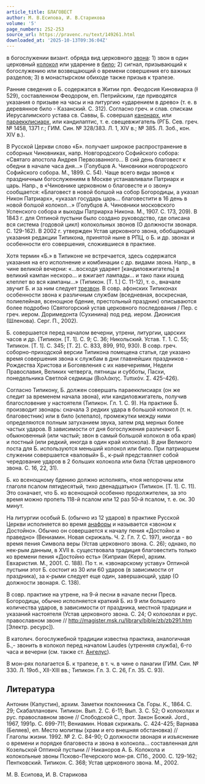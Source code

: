 ```yaml
---
article_title: БЛАГОВЕСТ
author: М. В.Есипова, И. В.Старикова
volume: '5'
page_numbers: 252-253
source_url: https://pravenc.ru/text/149261.html
downloaded_at: '2025-10-13T09:36:04Z'
---
```


в богослужении визант. обряда вид церковного [звона](https://pravenc.ru/text/звона.html): 1) звон в один церковный [колокол](https://pravenc.ru/text/колокол.html) или ударение в [било](https://pravenc.ru/text/било.html); 2) сигнал, призывающий к богослужению или возвещающий о времени совершения его важных разделов; 3) в монастырском обиходе также призыв к трапезе.

Ранние сведения о Б. содержатся в Житии прп. Феодосия Киновиарха (Ɨ 529), составленном Феодором, еп. Петрийским, где приводятся указания о призыве на часы и на литургию «ударением в древо» (т. е. в деревянное било - Казанский. С. 312). Согласно греч. и слав. спискам Иерусалимского устава св. Саввы, Б. совершал [канонарх](https://pravenc.ru/text/канонарх.html), или [параекклисиарх](https://pravenc.ru/text/параекклисиарх.html), или кандилаптис, т. е. свещевжигатель (РГБ. Сев. греч. № 1458, 1371 г.; ГИМ. Син. № 328/383. Л. 1, XIV в.; № 385. Л. 3об., кон. XIV в.).

В Русской Церкви слово «Б». получает широкое распространение в соборных Чиновниках, напр. Новгородского Софийского собора: «Святаго апостола Андрея Первозванного... В сий день благовест к обедни в начале часа дня...» (Голубцов А. Чиновники новгородского Софийского собора. М., 1899. С. 54). Чаще всего виды звонов к праздничным богослужениям в Москве устанавливали Патриарх и царь. Напр., в «Чиновнике церковном о благовесте и о звону» сообщается: «Благовест в новой болшой на собор Богородицы, а указал Никон Патриарх», «указал государь царь... благовестити в 16 день в новой болшой колокол...» (Голубцов А. Чиновники московского Успенского собора и выходы Патриарха Никона. М., 1907. С. 173, 209). В 1843 г. для Оптиной пустыни было создано руководство, где описана вся система (годовой цикл) колокольных звонов (О должности звонаря. С. 129-162). В 2002 г. утвержден Устав церковного звона, обобщающий указания редакции Типикона, принятой ныне в РПЦ, о Б. и др. звонах и особенности его совершения, сложившиеся в практике.

Хотя термин «Б.» в Типиконе не встречается, здесь содержатся указания на его исполнение и комбинации с др. видами звона. Напр., в чине великой вечерни: «...восходя ударяет [кандиловжигатель] в великий кампан нескоро... и вжигает лампады... и тако паки изшед клеплет во вся кампаны...» (Типикон. [Т. 1.] С. 11-12), т. о., вначале звучит Б. и за ним следует [трезвон](https://pravenc.ru/text/трезвон.html). В совр. афонских Типиконах особенности звона к различным службам (вседневная, воскресная, полиелейная, всенощное бдение, престольный праздник) описываются более подробно (Святогорский устав церковного последования / Пер. с греч. иером. Доримедонта (Сухинина) под ред. иером. Дионисия (Шленова). Серг. П., 2002).

Б. совершается перед началом вечерни, утрени, литургии, царских часов и др. (Типикон. [Т. 1]. С. 9; С. 36; Никольский. Устав. Т. 1. С. 55; Типикон. [Т. 1]. С. 345; [Т. 2]. С. 833, 899, 910, 930). В совр. греч. соборно-приходской версии Типикона помещена статья, где указано время совершения звона к службам в дни главнейших праздников - Рождества Христова и Богоявления с их навечериями, Недели Православия, Великих четверга, пятницы и субботы, Пасхи, понедельника Светлой седмицы (Βιολάκης. Τυπικόν. Σ. 425-426).

Согласно Типикону, Б. должен совершать параекклисиарх (он же следит за временем начала звона), или кандиловжигатель, получив благословение у настоятеля (Типикон. Гл. 1. С. 9). На практике Б. производит звонарь: сначала 3 редких удара в большой колокол (т. н. благовестник) или в било (клепало), промежутки между ними определяются полным затуханием звука, затем ряд мерных более частых ударов. В зависимости от дня богослужения различают Б. обыкновенный (или частый; звон в самый большой колокол в оба края) и постный (или редкий, иногда в один край колокола). В дни Великого поста для Б. используются меньший колокол или било. При патриаршем служении совершается «валовый» Б., к-рый представляет собой чередование ударов в 2 больших колокола или била (Устав церковного звона. С. 16, 22, 31).

Б. ко всенощному бдению должно исполнять, «поя непорочны или глаголя псалом пятидесятый, тихо двенадцатью» (Типикон. [Т. 1]. С. 11). Это означает, что Б. ко всенощной особенно продолжителен, за это время можно пропеть 118-й псалом или 12 раз 50-й псалом, т. е. ок. 30 минут.

На литургии особый Б. (обычно из 12 ударов) в практике Русской Церкви исполняется во время [анафоры](https://pravenc.ru/text/Анафора.html) и называется «звоном к Достойно». Обычно он совершается к началу пения «Достойно и праведно» (Вениамин. Новая скрижаль. Ч. 2. Гл. 7. С. 197), иногда - во время пения Символа веры (Устав церковного звона. С. 26); однако, по нек-рым данным, в XVII в. существовала традиция благовестить только ко времени пения «Достойно есть» (Киприан (Керн), архим. Евхаристия. М., 2001. С. 188). По т. н. «звонарскому уставу» Оптиной пустыни этот Б. состоит из 30 или 60 ударов (в зависимости от праздника), за к-рыми следует еще один, завершающий, удар (О должности звонаря. С. 138).

В совр. практике на утрене, на 9-й песни в начале песни Пресв. Богородицы, обычно исполняется краткий Б. из 9 или большего количества ударов, в зависимости от праздника, местной традиции и указаний настоятеля (Устав церковного звона. С. 24; О колоколах и рус. православном звоне // http://magister.msk.ru/library/bible/zb/zb291.htm [Электр. ресурс]).

В католич. богослужебной традиции известна практика, аналогичная Б.,- звонить в колокол перед началом Laudes (утренняя служба), 6-го часа и вечерни (см. также ст. [Ангелус](https://pravenc.ru/text/Ангелус.html)).

В мон-рях полагается Б. к трапезе, в т. ч. в чине о панагии (ГИМ. Син. № 330. Л. 19об., XII-XIII вв.; Типикон. Гл. 3. С. 26, Гл. 35. С. 93).

## Литература

Антонин (Капустин), архим. Заметки поклонника Св. Горы. К., 1864. С. 29; Скабалланович. Типикон. Вып. 2. С. 6-11; Вып. 3. С. 52; О колоколах и рус. православном звоне // Слободской С., прот. Закон Божий. Jord., 1967, 1991p. C. 699-711; Вениамин. Новая скрижаль. С. 424-425; Варнава (Беляев), еп. Место молитвы (храм и его внешняя обстановка) // Глаголы жизни. 1992. № 2. С. 84-90; О должности звонаря и изъяснение о времени и порядке благовеста и звона в колокола... составленная для Козельской Оптиной пустыни // Никаноров А. Б. Колокола и колокольные звоны Псково-Печерского мон-ря. СПб., 2000. С. 129-162; Пентковский. Типикон. С. 368; Устав церковного звона. М., 2002.

М. В.  Есипова,   И. В.  Старикова
